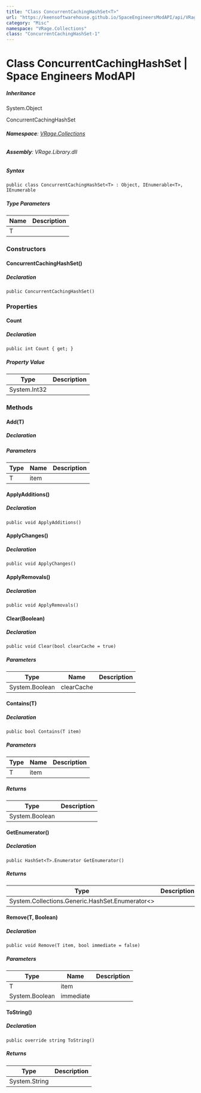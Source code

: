 ```yaml
---
title: "Class ConcurrentCachingHashSet<T>"
url: "https://keensoftwarehouse.github.io/SpaceEngineersModAPI/api/VRage.Collections.ConcurrentCachingHashSet-1.html"
category: "Misc"
namespace: "VRage.Collections"
class: "ConcurrentCachingHashSet-1"
---
```


# Class ConcurrentCachingHashSet<T> | Space Engineers ModAPI

##### Inheritance

System.Object

ConcurrentCachingHashSet<T>

###### **Namespace**: [VRage.Collections](https://keensoftwarehouse.github.io/SpaceEngineersModAPI/api/VRage.Collections.html)

###### **Assembly**: VRage.Library.dll

##### Syntax

```
public class ConcurrentCachingHashSet<T> : Object, IEnumerable<T>, IEnumerable
```

##### Type Parameters

| Name | Description |
| --- | --- |
| T   |     |

### Constructors

#### ConcurrentCachingHashSet()

##### Declaration

```
public ConcurrentCachingHashSet()
```

### Properties

#### Count

##### Declaration

```
public int Count { get; }
```

##### Property Value

| Type | Description |
| --- | --- |
| System.Int32 |     |

### Methods

#### Add(T)

##### Declaration

##### Parameters

| Type | Name | Description |
| --- | --- | --- |
| T   | item |     |

#### ApplyAdditions()

##### Declaration

```
public void ApplyAdditions()
```

#### ApplyChanges()

##### Declaration

```
public void ApplyChanges()
```

#### ApplyRemovals()

##### Declaration

```
public void ApplyRemovals()
```

#### Clear(Boolean)

##### Declaration

```
public void Clear(bool clearCache = true)
```

##### Parameters

| Type | Name | Description |
| --- | --- | --- |
| System.Boolean | clearCache |     |

#### Contains(T)

##### Declaration

```
public bool Contains(T item)
```

##### Parameters

| Type | Name | Description |
| --- | --- | --- |
| T   | item |     |

##### Returns

| Type | Description |
| --- | --- |
| System.Boolean |     |

#### GetEnumerator()

##### Declaration

```
public HashSet<T>.Enumerator GetEnumerator()
```

##### Returns

| Type | Description |
| --- | --- |
| System.Collections.Generic.HashSet.Enumerator<> |     |

#### Remove(T, Boolean)

##### Declaration

```
public void Remove(T item, bool immediate = false)
```

##### Parameters

| Type | Name | Description |
| --- | --- | --- |
| T   | item |     |
| System.Boolean | immediate |     |

#### ToString()

##### Declaration

```
public override string ToString()
```

##### Returns

| Type | Description |
| --- | --- |
| System.String |     |